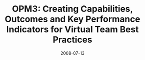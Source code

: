 ---
abstract: ''
authors:
- Martin Pazderka
- Thomas Grechenig
date: '2008-07-13'
featured: false
links:
- name: Publik
  url: https://publik.tuwien.ac.at/showentry.php?ID=171835&lang=2
publication_types:
- '3'
publishDate: '2008-07-13'
title: 'OPM3: Creating Capabilities, Outcomes and Key Performance Indicators for Virtual
  Team Best Practices'
url_pdf: ''
---